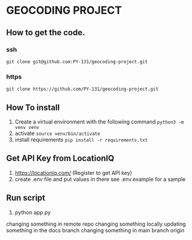 # GEOCODING PROJECT

## How to get the code. 

### ssh
```
git clone git@github.com:PY-131/geocoding-project.git 

```

### https 
```
git clone https://github.com/PY-131/geocoding-project.git
```


## How To install 

1. Create a virtual environment with the following command ```python3 -m venv venv```
2. activate ```source venv/bin/activate```
3. install requirements ```pip install -r requirements.txt```

## Get API Key from LocationIQ

1. https://locationiq.com/ (Register to get API key)
2. create .env file and put values in there see .env.example for a sample

## Run script 
1. python app.py 

changing something in remote repo
changing something locally
updating something in the docs branch
changing something in main branch origin
